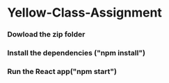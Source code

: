 # Yellow-Class-Assignment
### Dowload the zip folder
### Install the dependencies ("npm install")
### Run the React app("npm start")

